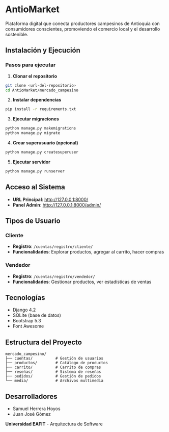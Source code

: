 # AntioMarket 

Plataforma digital que conecta productores campesinos de Antioquia con consumidores conscientes, promoviendo el comercio local y el desarrollo sostenible.

## Instalación y Ejecución

### Pasos para ejecutar

1. **Clonar el repositorio**
```bash
git clone <url-del-repositorio>
cd AntioMarket/mercado_campesino
```

2. **Instalar dependencias**
```bash
pip install -r requirements.txt
```

3. **Ejecutar migraciones**
```bash
python manage.py makemigrations
python manage.py migrate
```

4. **Crear superusuario (opcional)**
```bash
python manage.py createsuperuser
```

5. **Ejecutar servidor**
```bash
python manage.py runserver
```

## Acceso al Sistema

- **URL Principal**: http://127.0.0.1:8000/
- **Panel Admin**: http://127.0.0.1:8000/admin/

## Tipos de Usuario

### Cliente
- **Registro**: `/cuentas/registro/cliente/`
- **Funcionalidades**: Explorar productos, agregar al carrito, hacer compras

### Vendedor
- **Registro**: `/cuentas/registro/vendedor/`
- **Funcionalidades**: Gestionar productos, ver estadísticas de ventas

## Tecnologías

- Django 4.2
- SQLite (base de datos)
- Bootstrap 5.3
- Font Awesome

## Estructura del Proyecto

```
mercado_campesino/
├── cuentas/          # Gestión de usuarios
├── productos/        # Catálogo de productos
├── carrito/          # Carrito de compras
├── reseñas/          # Sistema de reseñas
├── pedidos/          # Gestión de pedidos
└── media/            # Archivos multimedia
```

## Desarrolladores

- Samuel Herrera Hoyos
- Juan José Gómez

**Universidad EAFIT** - Arquitectura de Software